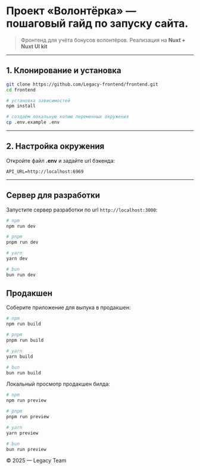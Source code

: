 # Проект «Волонтёрка» — пошаговый гайд по запуску сайта.

> Фронтенд для учёта бонусов волонтёров. Реализация на **Nuxt + Nuxt UI kit**

---

## 1. Клонирование и установка

```bash
git clone https://github.com/Legacy-frontend/frontend.git
cd frontend

# установка зависимостей
npm install

# создаём локальную копию переменных окружения
cp .env.example .env
```

---

## 2. Настройка окружения

Откройте файл **.env** и задайте url бэкенда:

```dotenv
API_URL=http://localhost:6969
```

---

## Сервер для разработки

Запустите сервер разработки по url `http://localhost:3000`:

```bash
# npm
npm run dev

# pnpm
pnpm run dev

# yarn
yarn dev

# bun
bun run dev
```

## Продакшен

Соберите приложение для выпука в продакшен:

```bash
# npm
npm run build

# pnpm
pnpm run build

# yarn
yarn build

# bun
bun run build
```

Локальный просмотр продакшен билда:

```bash
# npm
npm run preview

# pnpm
pnpm run preview

# yarn
yarn preview

# bun
bun run preview
```

© 2025 — Legacy Team

